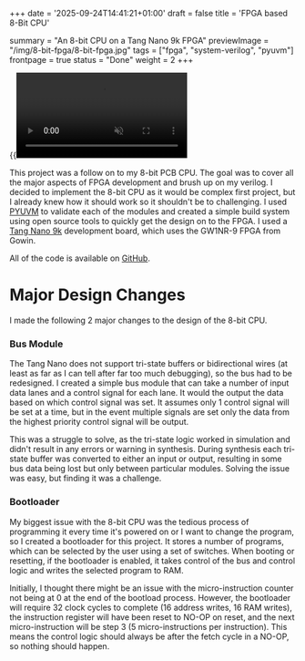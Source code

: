 +++
date = '2025-09-24T14:41:21+01:00'
draft = false
title = 'FPGA based 8-Bit CPU'

summary = "An 8-bit CPU on a Tang Nano 9k FPGA"
previewImage = "/img/8-bit-fpga/8-bit-fpga.jpg"
tags = ["fpga", "system-verilog", "pyuvm"]
frontpage = true
status = "Done"
weight = 2
+++

{{<video src="inc" loop="true" autoplay="true" muted="true">}}

This project was a follow on to my 8-bit PCB CPU. The goal was to cover all the major aspects of FPGA development and brush up on my verilog. I decided to implement the 8-bit CPU as it would be complex first project, but I already knew how it should work so it shouldn't be to challenging. I used [PYUVM](https://github.com/pyuvm/pyuvm) to validate each of the modules and created a simple build system using open source tools to quickly get the design on to the FPGA. I used a [Tang Nano 9k](https://wiki.sipeed.com/hardware/en/tang/Tang-Nano-9K/Nano-9K.html) development board, which uses the GW1NR-9 FPGA from Gowin.

All of the code is available on [GitHub](https://github.com/Robert-Riordan-UCD/8_Bit_CPU_FPGA).

# Major Design Changes

I made the following 2 major changes to the design of the 8-bit CPU.

### Bus Module

The Tang Nano does not support tri-state buffers or bidirectional wires (at least as far as I can tell after far too much debugging), so the bus had to be redesigned. I created a simple bus module that can take a number of input data lanes and a control signal for each lane. It would the output the data based on which control signal was set. It assumes only 1 control signal will be set at a time, but in the event multiple signals are set only the data from the highest priority control signal will be output.

This was a struggle to solve, as the tri-state logic worked in simulation and didn't result in any errors or warning in synthesis. During synthesis each tri-state buffer was converted to either an input or output, resulting in some bus data being lost but only between particular modules. Solving the issue was easy, but finding it was a challenge.

### Bootloader

My biggest issue with the 8-bit CPU was the tedious process of programming it every time it's powered on or I want to change the program, so I created a bootloader for this project. It stores a number of programs, which can be selected by the user using a set of switches. When booting or resetting, if the bootloader is enabled, it takes control of the bus and control logic and writes the selected program to RAM.

Initially, I thought there might be an issue with the micro-instruction counter not being at 0 at the end of the bootload process. However, the bootloader will require 32 clock cycles to complete (16 address writes, 16 RAM writes), the instruction register will have been reset to NO-OP on reset, and the next micro-instruction will be step 3 (5 micro-instructions per instruction). This means the control logic should always be after the fetch cycle in a NO-OP, so nothing should happen.
